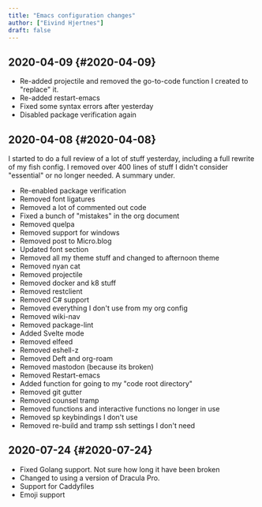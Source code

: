 ```yaml
---
title: "Emacs configuration changes"
author: ["Eivind Hjertnes"]
draft: false
---
```


## 2020-04-09 {#2020-04-09}

-   Re-added projectile and removed the go-to-code function I created to "replace" it.
-   Re-added restart-emacs
-   Fixed some syntax errors after yesterday
-   Disabled package verification again


## 2020-04-08 {#2020-04-08}

I started to do a full review of a lot of stuff yesterday, including a full rewrite of my fish config. I removed over 400 lines of stuff I didn't consider "essential" or no longer needed. A summary under.

-   Re-enabled package verification
-   Removed font ligatures
-   Removed a lot of commented out code
-   Fixed a bunch of "mistakes" in the org document
-   Removed quelpa
-   Removed support for windows
-   Removed post to Micro.blog
-   Updated font section
-   Removed all my theme stuff and changed to afternoon theme
-   Removed nyan cat
-   Removed projectile
-   Removed docker and k8 stuff
-   Removed restclient
-   Removed C# support
-   Removed everything I don't use from my org config
-   Removed wiki-nav
-   Removed package-lint
-   Added Svelte mode
-   Removed elfeed
-   Removed eshell-z
-   Removed Deft and org-roam
-   Removed mastodon (because its broken)
-   Removed Restart-emacs
-   Added function for going to my "code root directory"
-   Removed git gutter
-   Removed counsel tramp
-   Removed functions and interactive functions no longer in use
-   Removed sp keybindings I don't use
-   Removed re-build and tramp ssh settings I don't need


## 2020-07-24 {#2020-07-24}

-   Fixed Golang support. Not sure how long it have been broken
-   Changed to using a version of Dracula Pro.
-   Support for Caddyfiles
-   Emoji support
